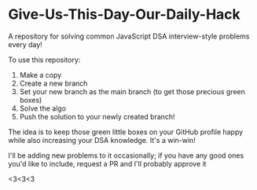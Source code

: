 # Give-Us-This-Day-Our-Daily-Hack

A repository for solving common JavaScript DSA interview-style problems every day!

To use this repository:

1. Make a copy
2. Create a new branch
3. Set your new branch as the main branch (to get those precious green boxes)
4. Solve the algo
5. Push the solution to your newly created branch!

The idea is to keep those green little boxes on your GitHub profile happy while also increasing your DSA knowledge. It's a win-win!

I'll be adding new problems to it occasionally; if you have any good ones you'd like to include, request a PR and I'll probably approve it

<3<3<3
